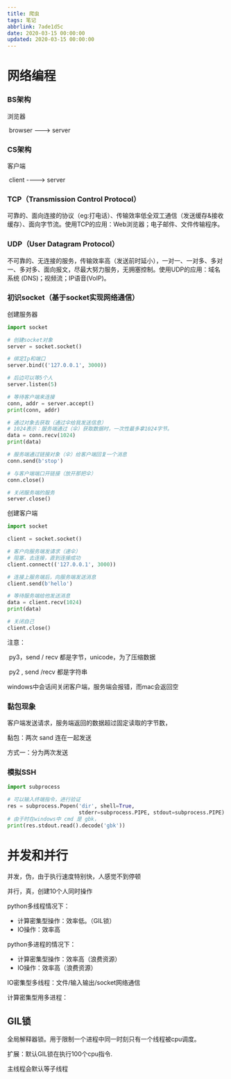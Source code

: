 ```yaml
---
title: 爬虫
tags: 笔记
abbrlink: 7ade1d5c
date: 2020-03-15 00:00:00
updated: 2020-03-15 00:00:00
---
```


# 网络编程

### BS架构

浏览器   

​		browser ---> server

### CS架构

客户端

​		client   ----> server

### TCP（Transmission Control Protocol）

可靠的、面向连接的协议（eg:打电话）、传输效率低全双工通信（发送缓存&接收缓存）、面向字节流。使用TCP的应用：Web浏览器；电子邮件、文件传输程序。

### UDP（User Datagram Protocol）

不可靠的、无连接的服务，传输效率高（发送前时延小），一对一、一对多、多对一、多对多、面向报文，尽最大努力服务，无拥塞控制。使用UDP的应用：域名系统 (DNS)；视频流；IP语音(VoIP)。

<!-- more -->

### 初识socket（基于socket实现网络通信）

创建服务器

```python
import socket

# 创建socket对象
server = socket.socket()

# 绑定Ip和端口
server.bind(('127.0.0.1', 3000))

# 后边可以等5个人
server.listen(5)

# 等待客户端来连接
conn, addr = server.accept()
print(conn, addr)

# 通过对象去获取（通过伞给我发送信息）
# 1024表示：服务端通过（伞）获取数据时，一次性最多拿1024字节。
data = conn.recv(1024)
print(data)

# 服务端通过链接对象（伞）给客户端回复一个消息
conn.send(b'stop')

# 与客户端端口开链接（放开那把伞）
conn.close()

# 关闭服务端的服务
server.close()
```

创建客户端

```python
import socket

client = socket.socket()

# 客户向服务端发请求（递伞）
# 阻塞，去连接，直到连接成功
client.connect(('127.0.0.1', 3000))

# 连接上服务端后，向服务端发送消息
client.send(b'hello')

# 等待服务端给他发送消息
data = client.recv(1024)
print(data)

# 关闭自己
client.close()
```

注意：

​	py3，send / recv 都是字节，unicode，为了压缩数据

​	py2 , send /recv 都是字符串

windows中会话间关闭客户端，服务端会报错，而mac会返回空

### 黏包现象

客户端发送请求，服务端返回的数据超过固定读取的字节数，

黏包：两次 sand 连在一起发送

方式一：分为两次发送

### 模拟SSH

```python
import subprocess

# 可以输入终端指令，进行验证
res = subprocess.Popen('dir', shell=True,
                       stderr=subprocess.PIPE, stdout=subprocess.PIPE)
# 由于时在windows中 cmd 是 gbk，
print(res.stdout.read().decode('gbk'))
```

# 并发和并行

并发，伪，由于执行速度特别快，人感觉不到停顿

并行，真，创建10个人同时操作

python多线程情况下：

- 计算密集型操作：效率低。（GIL锁）
- IO操作：效率高

python多进程的情况下：

- 计算密集型操作：效率高（浪费资源）
- IO操作：效率高（浪费资源）

IO密集型多线程：文件/输入输出/socket网络通信

计算密集型用多进程：

## GIL锁

全局解释器锁。用于限制一个进程中同一时刻只有一个线程被cpu调度。

扩展：默认GIL锁在执行100个cpu指令.

主线程会默认等子线程



